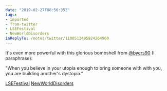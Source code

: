 ```yaml
---
date: "2019-02-27T08:56:35Z"
tags:
- imported
- from-twitter
- LSEFestival
- NewWorldDisorders
inReplyTo: /notes/twitter/1100513495924264960
---
```

It's even more powerful with this glorious bombshell from [@byers90](/twitter/#/byers90) \(I paraphrase\):

"When you believe in your utopia enough to bring someone with with you, you are building another's dystopia."

[LSEFestival](/tags/LSEFestival) [NewWorldDisorders](/tags/NewWorldDisorders)
